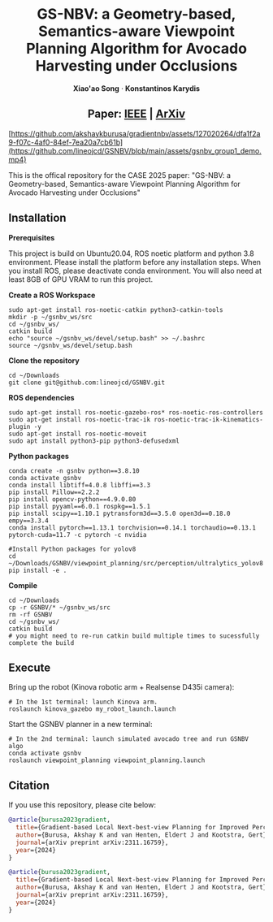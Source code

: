 <p align="center">
  <h1 align="center">GS-NBV: a Geometry-based, Semantics-aware Viewpoint Planning Algorithm for Avocado Harvesting under Occlusions</h1>
  <p align="center">
    <strong>Xiao'ao Song</strong>
    ·
    <strong>Konstantinos Karydis</strong>
  </p>
</p>
<h2 align="center">
  Paper: 
  <a href="https://arxiv.org/pdf/2311.16759" target="_blank">IEEE</a> | 
  <a href="https://arxiv.org/pdf/2311.16759" target="_blank">ArXiv</a>
</h2>

[https://github.com/akshaykburusa/gradientnbv/assets/127020264/dfa1f2a9-f07c-4af0-84ef-7ea20a7cb61b](https://github.com/lineojcd/GSNBV/blob/main/assets/gsnbv_group1_demo.mp4)


This is the offical repository for the CASE 2025 paper: "GS-NBV: a Geometry-based, Semantics-aware Viewpoint Planning Algorithm for Avocado Harvesting under Occlusions"

## Installation
**Prerequisites**

This project is build on Ubuntu20.04, ROS noetic platform and python 3.8 environment. Please install the platform before any installation steps. When you install ROS, please deactivate conda environment. You will also need at least 8GB of GPU VRAM to run this project.

**Create a ROS Workspace**
```
sudo apt-get install ros-noetic-catkin python3-catkin-tools 
mkdir -p ~/gsnbv_ws/src
cd ~/gsnbv_ws/
catkin build
echo "source ~/gsnbv_ws/devel/setup.bash" >> ~/.bashrc
source ~/gsnbv_ws/devel/setup.bash
```

**Clone the repository**
```
cd ~/Downloads
git clone git@github.com:lineojcd/GSNBV.git
```
**ROS dependencies**
```
sudo apt-get install ros-noetic-gazebo-ros* ros-noetic-ros-controllers 
sudo apt-get install ros-noetic-trac-ik ros-noetic-trac-ik-kinematics-plugin -y
sudo apt-get install ros-noetic-moveit
sudo apt install python3-pip python3-defusedxml
```
**Python packages**
```
conda create -n gsnbv python==3.8.10
conda activate gsnbv
conda install libtiff=4.0.8 libffi==3.3
pip install Pillow==2.2.2
pip install opencv-python==4.9.0.80
pip install pyyaml==6.0.1 rospkg==1.5.1
pip install scipy==1.10.1 pytransform3d==3.5.0 open3d==0.18.0 empy==3.3.4
conda install pytorch==1.13.1 torchvision==0.14.1 torchaudio==0.13.1 pytorch-cuda=11.7 -c pytorch -c nvidia

#Install Python packages for yolov8
cd ~/Downloads/GSNBV/viewpoint_planning/src/perception/ultralytics_yolov8
pip install -e .
```
**Compile**
```
cd ~/Downloads
cp -r GSNBV/* ~/gsnbv_ws/src
rm -rf GSNBV
cd ~/gsnbv_ws/
catkin build
# you might need to re-run catkin build multiple times to sucessfully complete the build
```
## Execute

Bring up the robot (Kinova robotic arm + Realsense D435i camera):
```
# In the 1st terminal: launch Kinova arm.
roslaunch kinova_gazebo my_robot_launch.launch
```
Start the GSNBV planner in a new terminal:
```
# In the 2nd terminal: launch simulated avocado tree and run GSNBV algo
conda activate gsnbv
roslaunch viewpoint_planning viewpoint_planning.launch
```
## Citation
If you use this repository, please cite below:
```bibtex
@article{burusa2023gradient,
  title={Gradient-based Local Next-best-view Planning for Improved Perception of Targeted Plant Nodes},
  author={Burusa, Akshay K and van Henten, Eldert J and Kootstra, Gert},
  journal={arXiv preprint arXiv:2311.16759},
  year={2024}
}

@article{burusa2023gradient,
  title={Gradient-based Local Next-best-view Planning for Improved Perception of Targeted Plant Nodes},
  author={Burusa, Akshay K and van Henten, Eldert J and Kootstra, Gert},
  journal={arXiv preprint arXiv:2311.16759},
  year={2024}
}
```

